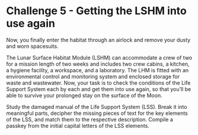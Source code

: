 # Challenge 5 - Getting the LSHM into use again

Now, you finally enter the habitat through an airlock and remove your dusty and worn spacesuits. 

The Lunar Surface Habitat Module (LSHM) can accommodate a crew of two for a mission length of two weeks and includes two crew cabins, a kitchen, a hygiene facility, a workspace, and a laboratory. The LHM is fitted with an environmental control and monitoring system and enclosed storage for waste and wastewater.
Now, your task is to check the conditions of the Life Support System each by each and get them into use again, so that you’ll be able to survive your prolonged stay on the surface of the Moon.

Study the damaged manual of the Life Support System (LSS). 
Break it into meaningful parts, decipher the missing pieces of text for the key elements of the LSS, and match them to the respective description. 
Compile a passkey from the initial capital letters of the LSS elements.  


